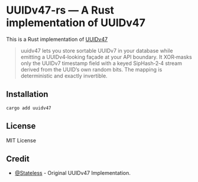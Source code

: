 # UUIDv47-rs — A Rust implementation of UUIDv47

This is a Rust implementation of [UUIDv47](https://github.com/stateless-me/uuidv47)  
> uuidv47 lets you store sortable UUIDv7 in your database while emitting a UUIDv4‑looking façade at your API boundary. It XOR‑masks only the UUIDv7 timestamp field with a keyed SipHash‑2‑4 stream derived from the UUID’s own random bits. The mapping is deterministic and exactly invertible.

## Installation

```shell
cargo add uuidv47
```

## License

MIT License

## Credit

- [@Stateless](https://github.com/stateless-me) - Original UUIDv47 Implementation.
